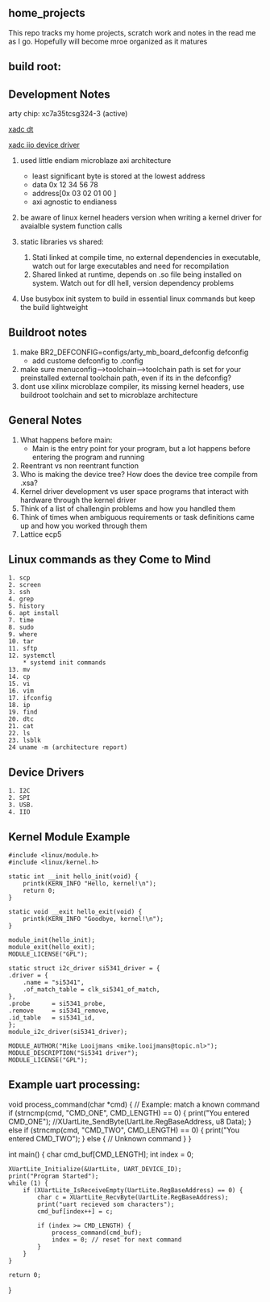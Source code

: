## home_projects

This repo tracks my home projects, scratch work and notes in the read me as I go. Hopefully will become mroe organized as it matures

## build root:

## Development Notes
arty chip: xc7a35tcsg324-3 (active)

[xadc dt](https://github.com/Xilinx/linux-xlnx/blob/master/Documentation/devicetree/bindings/iio/adc/xilinx-xadc.txt)

[xadc iio device driver](https://github.com/Xilinx/linux-xlnx/blob/master/drivers/iio/adc/xilinx-xadc-core.c) 

1.	used little endiam microblaze axi architecture
	* least significant byte is stored at the lowest address
	* data    0x 12 34 56 78
	* address[0x 03 02 01 00 ]
	* axi agnostic to endianess

2.	be aware of linux kernel headers version when writing a kernel driver for avaialble system function calls 
3. static libraries vs shared:
	1. Stati linked at compile time, no external dependencies in executable, watch out for large executables and need for recompilation
	2. Shared linked at runtime, depends on .so file being installed on system. Watch out for dll hell, version dependency problems
4. Use busybox init system to build in essential linux commands but keep the build lightweight

## Buildroot notes
1. make BR2_DEFCONFIG=configs/arty_mb_board_defconfig defconfig
	* add custome defconfig to .config
2. make sure menuconfig-->toolchain-->toolchain path is set for your preinstalled external toolchain path, even if its in the defconfig?
3. dont use xilinx microblaze compiler, its missing kernel headers, use buildroot toolchain and set to microblaze architecture

## General Notes
1. What happens before main:
	* Main is the entry point for your program, but a lot happens before entering the program and running
2. Reentrant vs non reentrant function
3. Who is making the device tree? How does the device tree compile from .xsa?
4. Kernel driver development vs user space programs that interact with hardware through the kernel driver
5. Think of a list of challengin problems and how you handled them
6. Think of times when ambiguous requirements or task definitions came up and how you worked through them
7. Lattice ecp5


## Linux commands as they Come to Mind
	1. scp
	2. screen
	3. ssh
	4. grep
	5. history
	6. apt install
	7. time
	8. sudo 
	9. where
	10. tar 
	11. sftp
	12. systemctl
		* systemd init commands
	13. mv
	14. cp
	15. vi
	16. vim
	17. ifconfig
	18. ip 
	19. find
	20. dtc
	21. cat
	22. ls
	23. lsblk
	24 uname -m (architecture report)

## Device Drivers
	1. I2C
	2. SPI
	3. USB.
	4. IIO


## Kernel Module Example

	#include <linux/module.h>
	#include <linux/kernel.h>

	static int __init hello_init(void) {
	    printk(KERN_INFO "Hello, kernel!\n");
	    return 0;
	}

	static void __exit hello_exit(void) {
	    printk(KERN_INFO "Goodbye, kernel!\n");
	}

	module_init(hello_init);
	module_exit(hello_exit);
	MODULE_LICENSE("GPL");

	static struct i2c_driver si5341_driver = {
	.driver = {
		.name = "si5341",
		.of_match_table = clk_si5341_of_match,
	},
	.probe		= si5341_probe,
	.remove		= si5341_remove,
	.id_table	= si5341_id,
    };
    module_i2c_driver(si5341_driver);
    
    MODULE_AUTHOR("Mike Looijmans <mike.looijmans@topic.nl>");
    MODULE_DESCRIPTION("Si5341 driver");
    MODULE_LICENSE("GPL");

## Example uart processing:

void process_command(char *cmd) {
    // Example: match a known command
    if (strncmp(cmd, "CMD_ONE", CMD_LENGTH) == 0) {
        print("You entered CMD_ONE");
    	//XUartLite_SendByte(UartLite.RegBaseAddress, u8 Data);
    } else if (strncmp(cmd, "CMD_TWO", CMD_LENGTH) == 0) {
    	print("You entered CMD_TWO");
    } else {
        // Unknown command
    }
}

int main() {
    char cmd_buf[CMD_LENGTH];
    int index = 0;

    XUartLite_Initialize(&UartLite, UART_DEVICE_ID);
    print("Program Started");
    while (1) {
        if (XUartLite_IsReceiveEmpty(UartLite.RegBaseAddress) == 0) {
            char c = XUartLite_RecvByte(UartLite.RegBaseAddress);
            print("uart recieved som characters");
            cmd_buf[index++] = c;

            if (index >= CMD_LENGTH) {
                process_command(cmd_buf);
                index = 0; // reset for next command
            }
        }
    }

    return 0;
}



